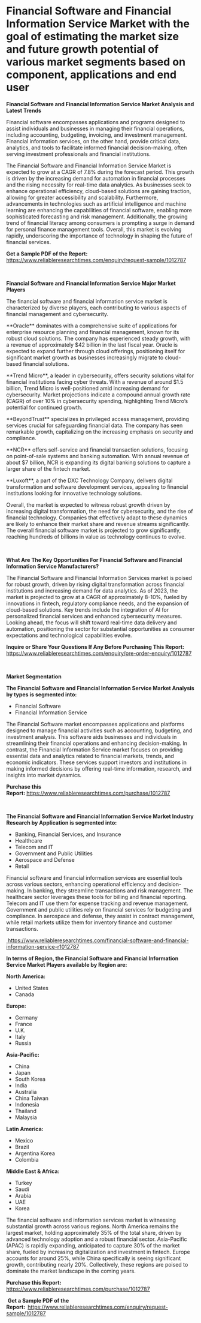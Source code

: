 <p><h1>Financial Software and Financial Information Service Market with the goal of estimating the market size and future growth potential of various market segments based on component, applications and end user</h1></p><p><strong>Financial Software and Financial Information Service Market Analysis and Latest Trends</strong></p>
<p><p>Financial software encompasses applications and programs designed to assist individuals and businesses in managing their financial operations, including accounting, budgeting, invoicing, and investment management. Financial information services, on the other hand, provide critical data, analytics, and tools to facilitate informed financial decision-making, often serving investment professionals and financial institutions.</p><p>The Financial Software and Financial Information Service Market is expected to grow at a CAGR of 7.8% during the forecast period. This growth is driven by the increasing demand for automation in financial processes and the rising necessity for real-time data analytics. As businesses seek to enhance operational efficiency, cloud-based solutions are gaining traction, allowing for greater accessibility and scalability. Furthermore, advancements in technologies such as artificial intelligence and machine learning are enhancing the capabilities of financial software, enabling more sophisticated forecasting and risk management. Additionally, the growing trend of financial literacy among consumers is prompting a surge in demand for personal finance management tools. Overall, this market is evolving rapidly, underscoring the importance of technology in shaping the future of financial services.</p></p>
<p><strong>Get a Sample PDF of the Report:&nbsp;</strong> <a href="https://www.reliableresearchtimes.com/enquiry/request-sample/1012787?utm_campaign=3647&utm_medium=2&utm_source=Github&utm_content=ia&utm_term=19042025&utm_id=financial-software-and-financial-information-service">https://www.reliableresearchtimes.com/enquiry/request-sample/1012787</a></p>
<p>&nbsp;</p>
<p><strong>Financial Software and Financial Information Service Major Market Players</strong></p>
<p><p>The financial software and financial information service market is characterized by diverse players, each contributing to various aspects of financial management and cybersecurity.</p><p>**Oracle** dominates with a comprehensive suite of applications for enterprise resource planning and financial management, known for its robust cloud solutions. The company has experienced steady growth, with a revenue of approximately $42 billion in the last fiscal year. Oracle is expected to expand further through cloud offerings, positioning itself for significant market growth as businesses increasingly migrate to cloud-based financial solutions.</p><p>**Trend Micro**, a leader in cybersecurity, offers security solutions vital for financial institutions facing cyber threats. With a revenue of around $1.5 billion, Trend Micro is well-positioned amid increasing demand for cybersecurity. Market projections indicate a compound annual growth rate (CAGR) of over 10% in cybersecurity spending, highlighting Trend Micro’s potential for continued growth.</p><p>**BeyondTrust** specializes in privileged access management, providing services crucial for safeguarding financial data. The company has seen remarkable growth, capitalizing on the increasing emphasis on security and compliance. </p><p>**NCR** offers self-service and financial transaction solutions, focusing on point-of-sale systems and banking automation. With annual revenue of about $7 billion, NCR is expanding its digital banking solutions to capture a larger share of the fintech market.</p><p>**Luxoft**, a part of the DXC Technology Company, delivers digital transformation and software development services, appealing to financial institutions looking for innovative technology solutions. </p><p>Overall, the market is expected to witness robust growth driven by increasing digital transformation, the need for cybersecurity, and the rise of financial technology. Companies that effectively adapt to these dynamics are likely to enhance their market share and revenue streams significantly. The overall financial software market is projected to grow significantly, reaching hundreds of billions in value as technology continues to evolve.</p></p>
<p>&nbsp;</p>
<p><strong>What Are The Key Opportunities For Financial Software and Financial Information Service Manufacturers?</strong></p>
<p><p>The Financial Software and Financial Information Services market is poised for robust growth, driven by rising digital transformation across financial institutions and increasing demand for data analytics. As of 2023, the market is projected to grow at a CAGR of approximately 8-10%, fueled by innovations in fintech, regulatory compliance needs, and the expansion of cloud-based solutions. Key trends include the integration of AI for personalized financial services and enhanced cybersecurity measures. Looking ahead, the focus will shift toward real-time data delivery and automation, positioning the sector for substantial opportunities as consumer expectations and technological capabilities evolve.</p></p>
<p><strong>Inquire or Share Your Questions If Any Before Purchasing This Report:</strong> <a href="https://www.reliableresearchtimes.com/enquiry/pre-order-enquiry/1012787?utm_campaign=3647&utm_medium=2&utm_source=Github&utm_content=ia&utm_term=19042025&utm_id=financial-software-and-financial-information-service">https://www.reliableresearchtimes.com/enquiry/pre-order-enquiry/1012787</a></p>
<p>&nbsp;</p>
<p><strong>Market Segmentation</strong></p>
<p><strong>The Financial Software and Financial Information Service Market Analysis by types is segmented into:</strong></p>
<p><ul><li>Financial Software</li><li>Financial Information Service</li></ul></p>
<p><p>The Financial Software market encompasses applications and platforms designed to manage financial activities such as accounting, budgeting, and investment analysis. This software aids businesses and individuals in streamlining their financial operations and enhancing decision-making. In contrast, the Financial Information Service market focuses on providing essential data and analytics related to financial markets, trends, and economic indicators. These services support investors and institutions in making informed decisions by offering real-time information, research, and insights into market dynamics.</p></p>
<p><strong>Purchase this Report:&nbsp;</strong><a href="https://www.reliableresearchtimes.com/purchase/1012787?utm_campaign=3647&utm_medium=2&utm_source=Github&utm_content=ia&utm_term=19042025&utm_id=financial-software-and-financial-information-service">https://www.reliableresearchtimes.com/purchase/1012787</a></p>
<p>&nbsp;</p>
<p><strong>The Financial Software and Financial Information Service Market Industry Research by Application is segmented into:</strong></p>
<p><ul><li>Banking, Financial Services, and Insurance</li><li>Healthcare</li><li>Telecom and IT</li><li>Government and Public Utilities</li><li>Aerospace and Defense</li><li>Retail</li></ul></p>
<p><p>Financial software and financial information services are essential tools across various sectors, enhancing operational efficiency and decision-making. In banking, they streamline transactions and risk management. The healthcare sector leverages these tools for billing and financial reporting. Telecom and IT use them for expense tracking and revenue management. Government and public utilities rely on financial services for budgeting and compliance. In aerospace and defense, they assist in contract management, while retail markets utilize them for inventory finance and customer transactions.</p></p>
<p><a href="https://www.reliableresearchtimes.com/financial-software-and-financial-information-service-r1012787?utm_campaign=3647&utm_medium=2&utm_source=Github&utm_content=ia&utm_term=19042025&utm_id=financial-software-and-financial-information-service">&nbsp;https://www.reliableresearchtimes.com/financial-software-and-financial-information-service-r1012787</a></p>
<p><strong>In terms of Region, the Financial Software and Financial Information Service Market Players available by Region are:</strong></p>
<p>
    <p> <strong> North America: </strong>
        <ul>
            <li>United States</li>
            <li>Canada</li>
        </ul>
        </p> 
    <p> <strong> Europe: </strong>
        <ul>
            <li>Germany</li>
            <li>France</li>
            <li>U.K.</li>
            <li>Italy</li>
            <li>Russia</li>
        </ul>
        </p> 
    <p> <strong> Asia-Pacific: </strong>
        <ul>
            <li>China</li>
            <li>Japan</li>
            <li>South Korea</li>
            <li>India</li>
            <li>Australia</li>
            <li>China Taiwan</li>
            <li>Indonesia</li>
            <li>Thailand</li>
            <li>Malaysia</li>
        </ul>
        </p> 
    <p> <strong> Latin America: </strong>
        <ul>
            <li>Mexico</li>
            <li>Brazil</li>
            <li>Argentina Korea</li>
            <li>Colombia</li>
        </ul>
        </p> 
    <p> <strong> Middle East & Africa: </strong>
        <ul>
            <li>Turkey</li>
            <li>Saudi</li>
            <li>Arabia</li>
            <li>UAE</li>
            <li>Korea</li>
        </ul>
    </p>
    </p>
<p><p>The financial software and information services market is witnessing substantial growth across various regions. North America remains the largest market, holding approximately 35% of the total share, driven by advanced technology adoption and a robust financial sector. Asia-Pacific (APAC) is rapidly expanding, anticipated to capture 30% of the market share, fueled by increasing digitalization and investment in fintech. Europe accounts for around 25%, while China specifically is seeing significant growth, contributing nearly 20%. Collectively, these regions are poised to dominate the market landscape in the coming years.</p></p>
<p><strong>Purchase this Report: </strong><a href="https://www.reliableresearchtimes.com/purchase/1012787?utm_campaign=3647&utm_medium=2&utm_source=Github&utm_content=ia&utm_term=19042025&utm_id=financial-software-and-financial-information-service">https://www.reliableresearchtimes.com/purchase/1012787</a></p>
<p>&nbsp;<strong>Get a Sample PDF of the Report:&nbsp;&nbsp;</strong><a href="https://www.reliableresearchtimes.com/enquiry/request-sample/1012787?utm_campaign=3647&utm_medium=2&utm_source=Github&utm_content=ia&utm_term=19042025&utm_id=financial-software-and-financial-information-service">https://www.reliableresearchtimes.com/enquiry/request-sample/1012787</a></p>
<p><strong></strong></p>
<p><p></p><p></p><p></p></p>